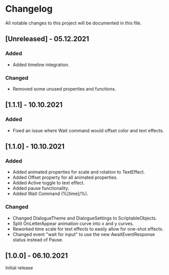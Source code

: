 # Changelog
All notable changes to this project will be documented in this file.

## [Unreleased] - 05.12.2021

### Added
- Added timeline integration.

### Changed
- Removed some unused properties and functions.

## [1.1.1] - 10.10.2021

### Added
- Fixed an issue where Wait command would offset color and text effects.

## [1.1.0] - 10.10.2021

### Added
- Added animated properties for scale and rotation to TextEffect.
- Added Offset property for all animated properties.
- Added Active toggle to text effect.
- Added pause functionality.
- Added Wait Command (%[time]/%).

### Changed
- Changed DialogueTheme and DialogueSettings to ScriptableObjects.
- Split OnLetterAppear animation curve into x and y curves.
- Reworked time scale for text effects to easily allow for one-shot effects.
- Changed event "wait for input" to use the new AwaitEventResponse status instead of Pause.

## [1.0.0] - 06.10.2021
Initial release